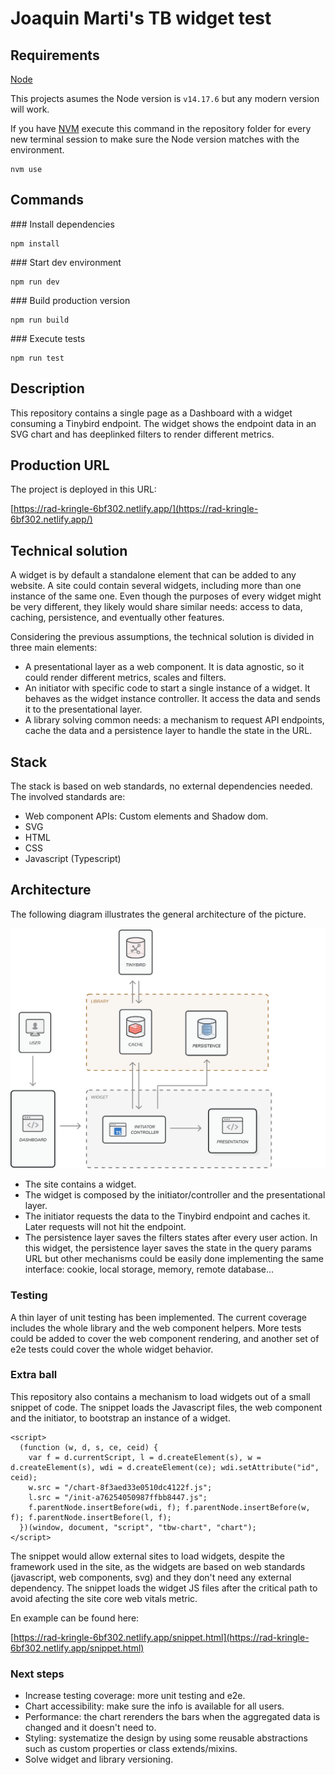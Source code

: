 # Joaquin Marti's TB widget test

## Requirements

[Node](https://nodejs.org/)

This projects asumes the Node version is `v14.17.6` but any modern version will work.

If you have [NVM](https://github.com/creationix/nvm) execute this command in the repository folder for every new terminal session to make sure the Node version matches with the environment.

```
nvm use
```

## Commands

### Install dependencies

```
npm install
```

### Start dev environment

```
npm run dev
```

### Build production version

```
npm run build
```

### Execute tests

```
npm run test
```

## Description

This repository contains a single page as a Dashboard with a widget consuming a Tinybird endpoint. The widget shows the endpoint data in an SVG chart and has deeplinked filters to render different metrics.

## Production URL

The project is deployed in this URL:

[https://rad-kringle-6bf302.netlify.app/](https://rad-kringle-6bf302.netlify.app/)

## Technical solution

A widget is by default a standalone element that can be added to any website. A site could contain several widgets, including more than one instance of the same one. Even though the purposes of every widget might be very different, they  likely would share similar needs: access to data, caching, persistence, and eventually other features.

Considering the previous assumptions, the technical solution is divided in three main elements:

- A presentational layer as a web component. It is data agnostic, so it could render different metrics, scales and filters.
- An initiator with specific code to start a single instance of a widget. It behaves as the widget instance controller. It access the data and sends it to the presentational layer.
- A library solving common needs: a mechanism to request API endpoints, cache the data and a persistence layer to handle the state in the URL.

## Stack

The stack is based on web standards, no external dependencies needed. The involved standards are:

- Web component APIs: Custom elements and Shadow dom.
- SVG
- HTML
- CSS
- Javascript (Typescript)

## Architecture

The following diagram illustrates the general architecture of the picture.

![Architecture diagram](./support/diagram.svg)

- The site contains a widget.
- The widget is composed by the initiator/controller and the presentational layer.
- The initiator requests the data to the Tinybird endpoint and caches it. Later requests will not hit the endpoint.
- The persistence layer saves the filters states after every user action. In this widget, the persistence layer saves the state in the query params URL but other mechanisms could be easily done implementing the same interface: cookie, local storage, memory, remote database...

### Testing

A thin layer of unit testing has been implemented. The current coverage includes the whole library and the web component helpers. More tests could be added to cover the web component rendering, and another set of e2e tests could cover the whole widget behavior.

### Extra ball

This repository also contains a mechanism to load widgets out of a small snippet of code. The snippet loads the Javascript files, the web component and the initiator, to bootstrap an instance of a widget.

```
<script>
  (function (w, d, s, ce, ceid) {
    var f = d.currentScript, l = d.createElement(s), w = d.createElement(s), wdi = d.createElement(ce); wdi.setAttribute("id", ceid);
    w.src = "/chart-8f3aed33e0510dc4122f.js";
    l.src = "/init-a76254050987ffbb8447.js";
    f.parentNode.insertBefore(wdi, f); f.parentNode.insertBefore(w, f); f.parentNode.insertBefore(l, f);
  })(window, document, "script", "tbw-chart", "chart");
</script>
```

The snippet would allow external sites to load widgets, despite the framework used in the site, as the widgets are based on web standards (javascript, web components, svg) and they don't need any external dependency. The snippet loads the widget JS files after the critical path to avoid afecting the site core web vitals metric.

En example can be found here:

[https://rad-kringle-6bf302.netlify.app/snippet.html](https://rad-kringle-6bf302.netlify.app/snippet.html)

### Next steps

- Increase testing coverage: more unit testing and e2e.
- Chart accessibility: make sure the info is available for all users.
- Performance: the chart rerenders the bars when the aggregated data is changed and it doesn't need to.
- Styling: systematize the design by using some reusable abstractions such as custom properties or class extends/mixins.
- Solve widget and library versioning.